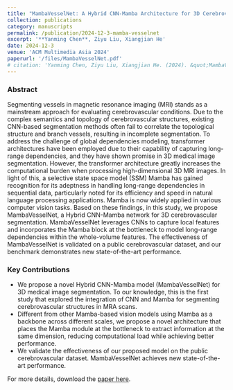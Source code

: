 ```yaml
---
title: "MambaVesselNet: A Hybrid CNN-Mamba Architecture for 3D Cerebrovascular Segmentation"
collection: publications
category: manuscripts
permalink: /publication/2024-12-3-mamba-vesselnet
excerpt: '**Yanming Chen**, Ziyu Liu, Xiangjian He'
date: 2024-12-3
venue: 'ACM Multimedia Asia 2024'
paperurl: '/files/MambaVesselNet.pdf'
# citation: 'Yanming Chen, Ziyu Liu, Xiangjian He. (2024). &quot;MambaVesselNet: A Hybrid CNN-Mamba Architecture for 3D Cerebrovascular Segmentation.&quot; <i>ACM Multimedia Asia 2024</i>.'
---
```


### **Abstract**
Segmenting vessels in magnetic resonance imaging (MRI) stands as a mainstream approach for evaluating cerebrovascular conditions. Due to the complex semantics and topology of cerebrovascular structures, existing CNN-based segmentation methods often fail to correlate the topological structure and branch vessels, resulting in incomplete segmentation. To address the challenge of global dependencies modeling, transformer architectures have been employed due to their capability of capturing long-range dependencies, and they have shown promise in 3D medical image segmentation. However, the transformer architecture greatly increases the computational burden when processing high-dimensional 3D MRI images. In light of this, a selective state space model (SSM) Mamba has gained recognition for its adeptness in handling long-range dependencies in sequential data, particularly noted for its efficiency and speed in natural language processing applications. Mamba is now widely applied in various computer vision tasks. Based on these findings, in this study, we propose MambaVesselNet, a Hybrid CNN-Mamba network for 3D cerebrovascular segmentation. MambaVesselNet leverages CNNs to capture local features and incorporates the Mamba block at the bottleneck to model long-range dependencies within the whole-volume features. The effectiveness of MambaVesselNet is validated on a public cerebrovascular dataset, and our benchmark demonstrates new state-of-the-art performance.

### **Key Contributions**
- We propose a novel Hybrid CNN-Mamba model (MambaVesselNet) for 3D medical image segmentation. To our knowledge, this is the first study that explored the integration of CNN and Mamba for segmenting cerebrovascular structures in MRA scans.
- Different from other Mamba-based vision models using Mamba as a backbone across different scales, we propose a novel architecture that places the Mamba module at the bottleneck to extract information at the same dimension, reducing computational load while achieving better performance.
- We validate the effectiveness of our proposed model on the public cerebrovascular dataset. MambaVesselNet achieves new state-of-the-art performance.

For more details, download the [paper here](MambaVesselNet.pdf).
